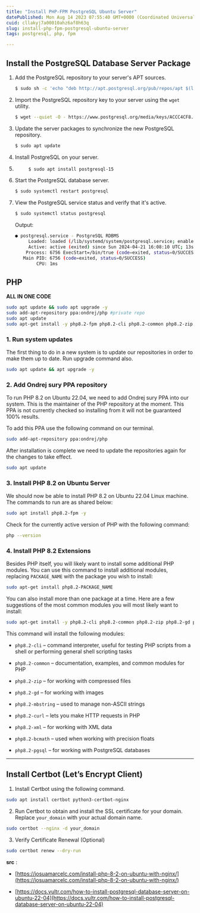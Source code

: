 ```yaml
---
title: "Install PHP-FPM PostgreSQL Ubuntu Server"
datePublished: Mon Aug 14 2023 07:55:40 GMT+0000 (Coordinated Universal Time)
cuid: cllakyj7a00010ahz6af8h63q
slug: install-php-fpm-postgresql-ubuntu-server
tags: postgresql, php, fpm

---
```


## Install the PostgreSQL Database Server Package

1. Add the PostgreSQL repository to your server's APT sources.
    
    ```bash
    $ sudo sh -c 'echo "deb http://apt.postgresql.org/pub/repos/apt $(lsb_release -cs)-pgdg main" > /etc/apt/sources.list.d/pgdg.list'
    ```
    
2. Import the PostgreSQL repository key to your server using the `wget` utility.
    
    ```bash
    $ wget --quiet -O - https://www.postgresql.org/media/keys/ACCC4CF8.asc | sudo tee /etc/apt/trusted.gpg.d/postgresql.asc > /dev/null
    ```
    
3. Update the server packages to synchronize the new PostgreSQL repository.
    
    ```bash
    $ sudo apt update
    ```
    
4. Install PostgreSQL on your server.
    
5. ```bash
        $ sudo apt install postgresql-15
    ```
    
6. Start the PostgreSQL database server.
    
    ```bash
    $ sudo systemctl restart postgresql
    ```
    
7. View the PostgreSQL service status and verify that it's active.
    
    ```bash
    $ sudo systemctl status postgresql
    ```
    
    Output:
    
    ```bash
    ● postgresql.service - PostgreSQL RDBMS
         Loaded: loaded (/lib/systemd/system/postgresql.service; enabled; vendor preset: enabled)
         Active: active (exited) since Sun 2024-04-21 16:08:10 UTC; 13s ago
        Process: 6756 ExecStart=/bin/true (code=exited, status=0/SUCCESS)
       Main PID: 6756 (code=exited, status=0/SUCCESS)
            CPU: 1ms
    ```
    

## PHP

**ALL IN ONE CODE**

```bash
sudo apt update && sudo apt upgrade -y
sudo add-apt-repository ppa:ondrej/php #private repo
sudo apt update
sudo apt-get install -y php8.2-fpm php8.2-cli php8.2-common php8.2-zip php8.2-gd php8.2-mbstring php8.2-curl php8.2-xml php8.2-bcmath php8.2-pgsql
```

### 1\. Run system updates

The first thing to do in a new system is to update our repositories in order to make them up to date. Run upgrade command also.

```bash
sudo apt update && apt upgrade -y
```

### 2\. Add Ondrej sury PPA repository

To run PHP 8.2 on Ubuntu 22.04, we need to add Ondrej sury PPA into our system. This is the maintainer of the PHP repository at the moment. This PPA is not currently checked so installing from it will not be guaranteed 100% results.

To add this PPA use the following command on our terminal.

```bash
sudo add-apt-repository ppa:ondrej/php
```

After installation is complete we need to update the repositories again for the changes to take effect.

```bash
sudo apt update
```

### 3\. Install PHP 8.2 on Ubuntu Server

We should now be able to install PHP 8.2 on Ubuntu 22.04 Linux machine. The commands to run are as shared below:

```bash
sudo apt install php8.2-fpm -y
```

Check for the currently active version of PHP with the following command:

```bash
php --version
```

### 4\. Install PHP 8.2 Extensions

Besides PHP itself, you will likely want to install some additional PHP modules. You can use this command to install additional modules, replacing `PACKAGE_NAME` with the package you wish to install:

```bash
sudo apt-get install php8.2-PACKAGE_NAME
```

You can also install more than one package at a time. Here are a few suggestions of the most common modules you will most likely want to install:

```bash
sudo apt-get install -y php8.2-cli php8.2-common php8.2-zip php8.2-gd php8.2-mbstring php8.2-curl php8.2-xml php8.2-bcmath php8.2-pgsql
```

This command will install the following modules:

* `php8.2-cli` – command interpreter, useful for testing PHP scripts from a shell or performing general shell scripting tasks
    
* `php8.2-common` – documentation, examples, and common modules for PHP
    
* `php8.2-zip` – for working with compressed files
    
* `php8.2-gd` – for working with images
    
* `php8.2-mbstring` – used to manage non-ASCII strings
    
* `php8.2-curl` – lets you make HTTP requests in PHP
    
* `php8.2-xml` – for working with XML data
    
* `php8.2-bcmath` – used when working with precision floats
    
* `php8.2-pgsql` – for working with PostgreSQL databases
    

---

## Install Certbot (Let’s Encrypt Client)

1. Install Certbot using the following command.
    

```bash
sudo apt install certbot python3-certbot-nginx
```

2. Run Certbot to obtain and install the SSL certificate for your domain. Replace `your_domain` with your actual domain name.
    

```bash
sudo certbot --nginx -d your_domain
```

3. Verify Certificate Renewal (Optional)
    

```bash
sudo certbot renew --dry-run
```

**src** :

* [https://josuamarcelc.com/install-php-8-2-on-ubuntu-with-nginx/](https://josuamarcelc.com/install-php-8-2-on-ubuntu-with-nginx/)
    
* [https://docs.vultr.com/how-to-install-postgresql-database-server-on-ubuntu-22-04](https://docs.vultr.com/how-to-install-postgresql-database-server-on-ubuntu-22-04)
